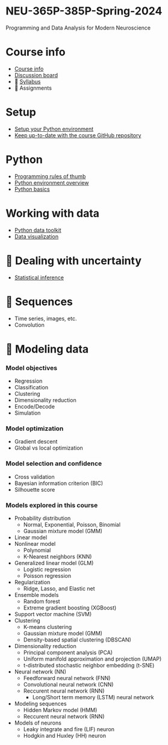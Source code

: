 # NEU-365P-385P-Spring-2024
Programming and Data Analysis for Modern Neuroscience

# Course info
- [Course info](docs/course-info.md)
- [Discussion board](docs/discussion-board.md)
- 🚧 [Syllabus](docs/syllabus.md)
- 🚧 Assignments

# Setup
- [Setup your Python environment](docs/setup-your-python-environment.md)
- [Keep up-to-date with the course GitHub repository](docs/keep-up-to-date-with-this-repo.md)

# Python
- [Programming rules of thumb](docs/programming-rules-of-thumb.md)
- [Python environment overview](docs/python-environment-overview.md)
- [Python basics](docs/python-basics.md)

# Working with data
- [Python data toolkit](docs/python-data-toolkit.md)
- [Data visualization](docs/data-visualization.md)

# 🚧 Dealing with uncertainty
- [Statistical inference](docs/statistical-inference.md)

# 🚧 Sequences
- Time series, images, etc.
- Convolution

# 🚧 Modeling data
### Model objectives
- Regression
- Classification
- Clustering
- Dimensionality reduction
- Encode/Decode
- Simulation
### Model optimization
- Gradient descent
- Global vs local optimization
### Model selection and confidence
- Cross validation
- Bayesian information criterion (BIC)
- Silhouette score
### Models explored in this course
- Probability distribution
  - Normal, Exponential, Poisson, Binomial
  - Gaussian mixture model (GMM)
- Linear model
- Nonlinear model
  - Polynomial
  - K-Nearest neighbors (KNN)
- Generalized linear model (GLM)
  - Logistic regression
  - Poisson regression
- Regularization
  - Ridge, Lasso, and Elastic net
- Ensemble models
  - Random forest
  - Extreme gradient boosting (XGBoost)
- Support vector machine (SVM)
- Clustering
  - K-means clustering
  - Gaussian mixture model (GMM)
  - Density-based spatial clustering (DBSCAN)
- Dimensionality reduction
  - Principal component analysis (PCA)
  - Uniform manifold approximation and projection (UMAP)
  - t-distributed stochastic neighbor embedding (t-SNE)
- Neural network (NN)
  - Feedforward neural network (FNN)
  - Convolutional neural network (CNN)
  - Reccurent neural network (RNN)
    - Long/Short term memory (LSTM) neural network
- Modeling sequences
  - Hidden Markov model (HMM)
  - Reccurent neural network (RNN)
- Models of neurons
  - Leaky integrate and fire (LIF) neuron
  - Hodgkin and Huxley (HH) neuron
